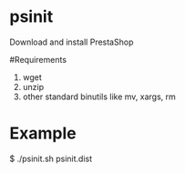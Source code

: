 # psinit
Download and install PrestaShop

#Requirements
1. wget
2. unzip
3. other standard binutils like mv, xargs, rm

# Example
$ ./psinit.sh psinit.dist
